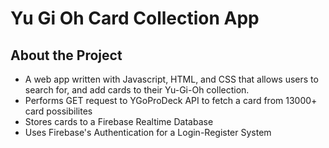 # Yu Gi Oh Card Collection App
## About the Project
- A web app written with Javascript, HTML, and CSS that allows users to search for, and add cards to their Yu-Gi-Oh collection.
- Performs GET request to YGoProDeck API to fetch a card from 13000+ card possibilites
- Stores cards to a Firebase Realtime Database
- Uses Firebase's Authentication for a Login-Register System
